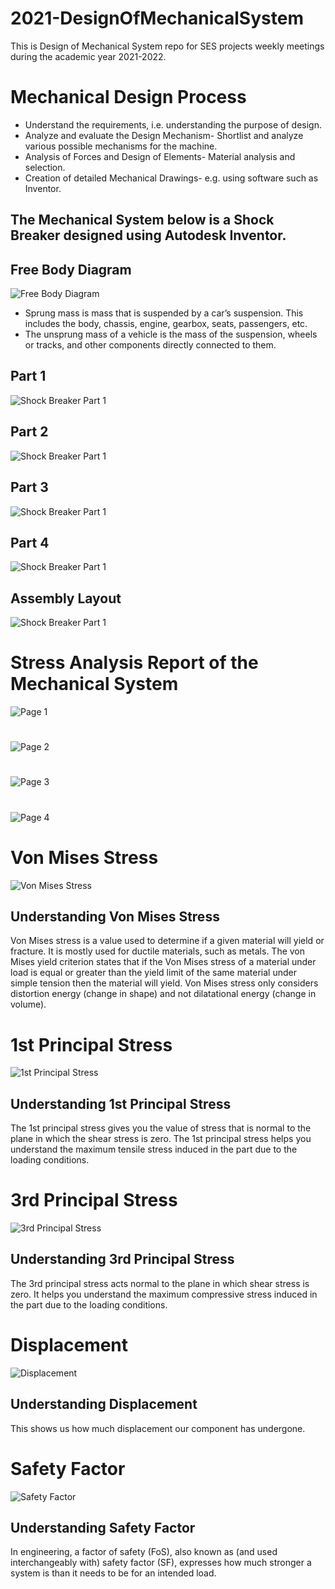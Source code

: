# 2021-DesignOfMechanicalSystem
This is Design of Mechanical System repo for SES projects weekly meetings during the academic year 2021-2022.

# Mechanical Design Process
* Understand the requirements, i.e. understanding the purpose of design.
* Analyze and evaluate the Design Mechanism- Shortlist and analyze various possible mechanisms for the machine.
* Analysis of Forces and Design of Elements- Material analysis and selection.
* Creation of detailed Mechanical Drawings- e.g. using software such as Inventor.


## The Mechanical System below is a Shock Breaker designed using Autodesk Inventor.

## Free Body Diagram
![Free Body Diagram](https://github.com/JKUATSES/2021-DesignMechanicalSystem/blob/main/FBD.png)
* Sprung mass is mass that is suspended by a car’s suspension. This includes the body, chassis, engine, gearbox, seats, passengers, etc.
* The unsprung mass of a vehicle is the mass of the suspension, wheels or tracks, and other components directly connected to them.

## Part 1
![Shock Breaker Part 1](https://github.com/JKUATSES/2021-DesignMechanicalSystem/blob/main/Part%20Images/Part1.bmp)

## Part 2
![Shock Breaker Part 1](https://github.com/JKUATSES/2021-DesignMechanicalSystem/blob/main/Part%20Images/Part2.bmp)

## Part 3
![Shock Breaker Part 1](https://github.com/JKUATSES/2021-DesignMechanicalSystem/blob/main/Part%20Images/Part3.bmp)

## Part 4
![Shock Breaker Part 1](https://github.com/JKUATSES/2021-DesignMechanicalSystem/blob/main/Part%20Images/Part4.bmp)

## Assembly Layout
![Shock Breaker Part 1](https://github.com/JKUATSES/2021-DesignMechanicalSystem/blob/main/Part%20Images/Assembly1.bmp)

# Stress Analysis Report of the Mechanical System

![Page 1](https://github.com/JKUATSES/2021-DesignMechanicalSystem/blob/main/Stress%20Analysis%20Report%20Document/Page%201.JPG)
#
![Page 2](https://github.com/JKUATSES/2021-DesignMechanicalSystem/blob/main/Stress%20Analysis%20Report%20Document/Page%202.JPG)
#
![Page 3](https://github.com/JKUATSES/2021-DesignMechanicalSystem/blob/main/Stress%20Analysis%20Report%20Document/Page%203.JPG)
#
![Page 4](https://github.com/JKUATSES/2021-DesignMechanicalSystem/blob/main/Stress%20Analysis%20Report%20Document/Page%204.JPG)
##

# Von Mises Stress
![Von Mises Stress](https://github.com/JKUATSES/2021-DesignMechanicalSystem/blob/main/Stress%20Analysis%20Report/Von%20Mises%20Stress%20(Meshed).bmp)

## Understanding Von Mises Stress
Von Mises stress is a value used to determine if a given material will yield or fracture. It is mostly used for ductile materials, such as metals. The von Mises yield criterion states that if the Von Mises stress of a material under load is equal or greater than the yield limit of the same material under simple tension then the material will yield. Von Mises stress only considers distortion energy (change in shape) and not dilatational energy (change in volume).
##

# 1st Principal Stress
![1st Principal Stress](https://github.com/JKUATSES/2021-DesignMechanicalSystem/blob/main/Stress%20Analysis%20Report/1st%20Principal%20Stress.png)

## Understanding 1st Principal Stress
The 1st principal stress gives you the value of stress that is normal to the plane in which the shear stress is zero. The 1st principal stress helps you understand the maximum tensile stress induced in the part due to the loading conditions.
##

# 3rd Principal Stress
![3rd Principal Stress](https://github.com/JKUATSES/2021-DesignMechanicalSystem/blob/main/Stress%20Analysis%20Report/3rd%20Principal%20Stress.png)

## Understanding 3rd Principal Stress
The 3rd principal stress acts normal to the plane in which shear stress is zero. It helps you understand the maximum compressive stress induced in the part due to the loading conditions.
##

# Displacement
![Displacement](https://github.com/JKUATSES/2021-DesignMechanicalSystem/blob/main/Stress%20Analysis%20Report/Displacement.png)

## Understanding Displacement
This shows us how much displacement our component has undergone.
##

# Safety Factor
![Safety Factor](https://github.com/JKUATSES/2021-DesignMechanicalSystem/blob/main/Stress%20Analysis%20Report/Safety%20Factor.png)

## Understanding Safety Factor
In engineering, a factor of safety (FoS), also known as (and used interchangeably with) safety factor (SF), expresses how much stronger a system is than it needs to be for an intended load.
##


